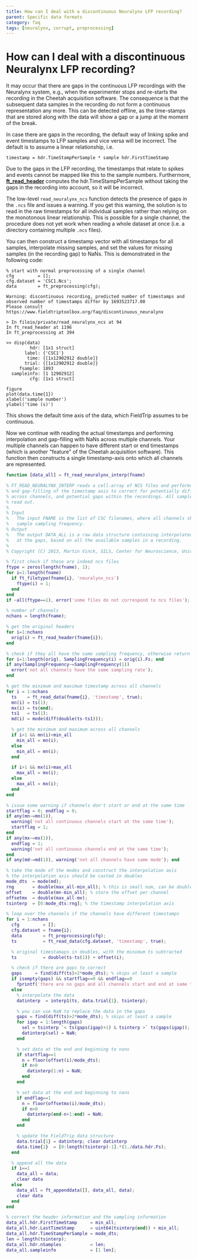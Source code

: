 ```yaml
---
title: How can I deal with a discontinuous Neuralynx LFP recording?
parent: Specific data formats
category: faq
tags: [neuralynx, corrupt, preprocessing]
---
```


# How can I deal with a discontinuous Neuralynx LFP recording?

It may occur that there are gaps in the continuous LFP recordings with the Neuralynx system, e.g., when the experimenter stops and re-starts the recording in the Cheetah acquisition software. The consequence is that the subsequent data samples in the recording do not form a continuous representation any more. This can be detected offline, as the time-stamps that are stored along with the data will show a gap or a jump at the moment of the break.

In case there are gaps in the recording, the default way of linking spike and event timestamps to LFP samples and vice versa will be incorrect. The default is to assume a linear relationship, i.e.

    timestamp = hdr.TimeStampPerSample * sample hdr.FirstTimeStamp

Due to the gaps in the LFP recording, the timestamps that relate to spikes and events cannot be mapped like this to the sample numbers. Furthermore, **[ft_read_header](/reference/fileio/ft_read_header)** computes the hdr.TimeStampPerSample without taking the gaps in the recording into account, so it will be incorrect.

The low-level `read_neuralynx_ncs` function detects the presence of gaps in the `.ncs` file and issues a warning. If you get this warning, the solution is to read in the raw timestamps for all individual samples rather than relying on the monotonous linear relationship. This is possible for a single channel, the procedure does not yet work when reading a whole dataset at once (i.e. a directory containing multiple `.ncs` files).

You can then construct a timestamp vector with all timestamps for all samples, interpolate missing samples, and set the values for missing samples (in the recording gap) to NaNs. This is demonstrated in the following code:

    % start with normal preprocessing of a single channel
    cfg         = [];
    cfg.dataset = 'CSC1.Ncs';
    data        = ft_preprocessing(cfg);

    Warning: discontinuous recording, predicted number of timestamps and observed number of timestamps differ by 1693523717.00
    Please consult https://www.fieldtriptoolbox.org/faq/discontinuous_neuralynx

    > In fileio/private/read_neuralynx_ncs at 94
    In ft_read_header at 1196
    In ft_preprocessing at 394

    >> disp(data)
             hdr: [1x1 struct]
           label: {'CSC1'}
            time: {[1x12902912 double]}
           trial: {[1x12902912 double]}
         fsample: 1893
      sampleinfo: [1 12902912]
             cfg: [1x1 struct]

    figure
    plot(data.time{1})
    xlabel('sample number')
    ylabel('time (s)')

This shows the default time axis of the data, which FieldTrip assumes to be continuous.

Now we continue with reading the actual timestamps and performing interpolation and gap-filling with NaNs across multiple channels. Your multiple channels can happen to have different start or end timestamps (which is another "feature" of the Cheetah acquisition software). This function then constructs a single timestamp-axis onto which all channels are represented.

```matlab
function [data_all] = ft_read_neuralynx_interp(fname)

% FT_READ_NEURALYNX_INTERP reads a cell-array of NCS files and performs interpolation
% and gap-filling of the timestamp axis to correct for potentially different offsets
% across channels, and potential gaps within the recordings. All samples are being
% read out.
%
% Input
%   The input FNAME is the list of CSC filenames, where all channels should have the
%   sample sampling frequency.
% Output
%   The output DATA_ALL is a raw data structure containing interpolated data and NaNs
%   at the gaps, based on all the available samples in a recording.
%
% Copyright (C) 2013, Martin Vinck, SILS, Center for Neuroscience, University of Amsterdam

% first check if these are indeed ncs files
ftype = zeros(length(fname), 1);
for i=1:length(fname)
  if ft_filetype(fname{i}, 'neuralynx_ncs')
    ftype(i) = 1;
  end
end
if ~all(ftype==1), error('some files do not correspond to ncs files'); end

% number of channels
nchans = length(fname);

% get the original headers
for i=1:nchans
  orig(i) = ft_read_header(fname{i});
end

% check if they all have the same sampling frequency, otherwise return error
for i=1:length(orig), SamplingFrequency(i) = orig(i).Fs; end
if any(SamplingFrequency~=SamplingFrequency(1))
  error('not all channels have the same sampling rate');
end

% get the minimum and maximum timestamp across all channels
for i = 1:nchans
  ts    = ft_read_data(fname{i}, 'timestamp', true);
  mn(i) = ts(1);
  mx(i) = ts(end);
  ts1   = ts(1);
  md(i) = mode(diff(double(ts-ts1)));

  % get the minimum and maximum across all channels
  if i>1 && mn(i)<min_all
    min_all = mn(i);
  else
    min_all = mn(i);
  end

  if i>1 && mx(i)>max_all
    max_all = mx(i);
  else
    max_all = mx(i);
  end
end

% issue some warning if channels don't start or end at the same time
startflag = 0; endflag = 0;
if any(mn~=mn(1)),
  warning('not all continuous channels start at the same time');
  startflag = 1;
end
if any(mx~=mx(1)),
  endflag = 1;
  warning('not all continuous channels end at the same time');
end
if any(md~=md(1)), warning('not all channels have same mode'); end

% take the mode of the modes and construct the interpolation axis
% the interpolation axis should be casted in doubles
mode_dts  = mode(md);
rng       = double(max_all-min_all); % this is small num, can be double
offset    = double(mn-min_all); % store the offset per channel
offsetmx  = double(max_all-mx);
tsinterp  = [0:mode_dts:rng]; % the timestamp interpolation axis

% loop over the channels if the channels have different timestamps
for i = 1:nchans
  cfg         = [];
  cfg.dataset = fname{i};
  data        = ft_preprocessing(cfg);
  ts          = ft_read_data(cfg.dataset, 'timestamp', true);

  % original timestamaps in doubles, with the minimum ts subtracted
  ts          = double(ts-ts(1)) + offset(i);

  % check if there are gaps to correct
  gaps     = find(diff(ts)>2*mode_dts); % skips at least a sample
  if isempty(gaps) && startflag==0 && endflag==0
    fprintf('there are no gaps and all channels start and end at same time, no interpolation performed\n');
  else
    % interpolate the data
    datinterp  = interp1(ts, data.trial{1}, tsinterp);

    % you can use NaN to replace the data in the gaps
    gaps = find(diff(ts)>2*mode_dts); % skips at least a sample
    for igap = 1:length(gaps)
      sel = tsinterp `< ts(gaps(igap)+1) & tsinterp >` ts(gaps(igap));
      datinterp(sel) = NaN;
    end

    % set data at the end and beginning to nans
    if startflag==1
      n = floor(offset(i)/mode_dts);
      if n>0
        datinterp(1:n) = NaN;
      end
    end

    % set data at the end and beginning to nans
    if endflag==1
      n = floor(offsetmx(i)/mode_dts);
      if n>0
        datinterp(end-n+1:end) = NaN;
      end
    end

    % update the FieldTrip data structure
    data.trial{1} = datinterp; clear datinterp
    data.time{1}  = [0:length(tsinterp)-1].*(1./data.hdr.Fs);
  end

  % append all the data
  if i==1
    data_all = data;
    clear data
  else
    data_all = ft_appenddata([], data_all, data);
    clear data
  end
end

% correct the header information and the sampling information
data_all.hdr.FirstTimeStamp     = min_all;
data_all.hdr.LastTimeStamp      = uint64(tsinterp(end)) + min_all;
data_all.hdr.TimeStampPerSample = mode_dts;
len = length(tsinterp);
data_all.hdr.nSamples           = len;
data_all.sampleinfo             = [1 len];
```
